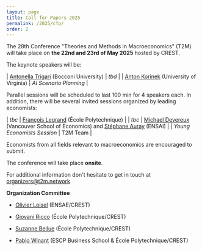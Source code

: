 ```yaml
---
layout: page
title: Call for Papers 2025
permalink: /2025/cfp/
order: 2
---
```



The 28th Conference "Theories and Methods in Macroeconomics" (T2M) will take place on 
__the 22nd and 23rd of May 2025__ hosted by CREST.

The keynote speakers will be:

| [Antonella Trigari](https://sites.google.com/view/antonellatrigari/home) (Bocconi University) | *tbd* |
| [Anton Korinek](https://www.korinek.com/) (University of Virginia) | *AI Scenario Planning* |

Parallel sessions will be scheduled to last 100 min for 4 speakers each. In addition, there will be several invited sessions organized by leading economists:


| *tbc* | [François Legrand](https://beatricecherrier.wordpress.com/about/)    (École Polytechnique) |
| *tbc* | [Michael Devereux](https://economics.ubc.ca/profile/michael-devereux/)      (Vancouver School of Economics) and [Stéphane Auray](https://sites.google.com/site/stephaneauray/) (ENSAI)   |
| *Young Economists Session*                 | T2M Team                                                 |

Economists from all fields relevant to macroeconomics are encouraged to submit.

The conference will take place  __onsite__.

For additional information don't hesitate to get in touch at [organizers@t2m.network](mailto:organizers@t2m.network)

__Organization Committee__

- [Olivier Loisel](https://olivierloisel.com//) (ENSAE/CREST)
- [Giovani Ricco](https://www.giovanni-ricco.com/) (École Polytechnique/CREST)
- [Suzanne Bellue](https://suzannebellue.github.io/) (École Polytechnique/CREST)
- [Pablo Winant](https://www.mosphere.fr) (ESCP Business School & École Polytechnique/CREST)

  </tbody>

</table>
